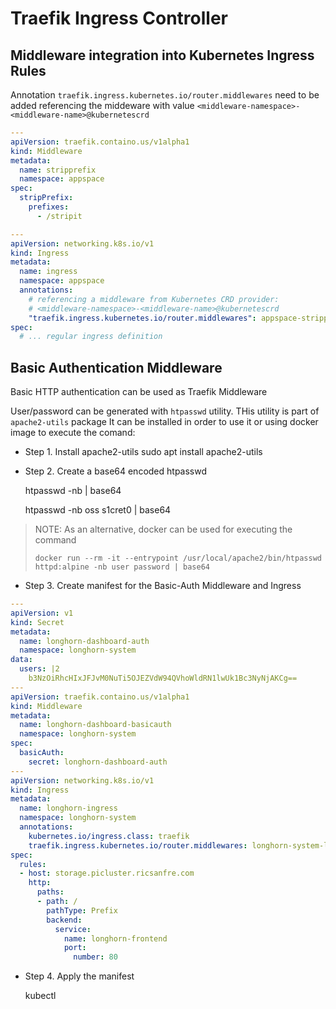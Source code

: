# Traefik Ingress Controller


## Middleware integration into Kubernetes Ingress Rules

Annotation `traefik.ingress.kubernetes.io/router.middlewares` need to be added referencing the middeware with value
`<middleware-namespace>-<middleware-name>@kubernetescrd`

```yml
---
apiVersion: traefik.containo.us/v1alpha1
kind: Middleware
metadata:
  name: stripprefix
  namespace: appspace
spec:
  stripPrefix:
    prefixes:
      - /stripit

---
apiVersion: networking.k8s.io/v1
kind: Ingress
metadata:
  name: ingress
  namespace: appspace
  annotations:
    # referencing a middleware from Kubernetes CRD provider: 
    # <middleware-namespace>-<middleware-name>@kubernetescrd
    "traefik.ingress.kubernetes.io/router.middlewares": appspace-stripprefix@kubernetescrd
spec:
  # ... regular ingress definition
```

## Basic Authentication Middleware

Basic HTTP authentication can be used as Traefik Middleware

User/password can be generated with `htpasswd` utility. THis utility is part of `apache2-utils` package
It can be installed in order to use it or using docker image to execute the comand:

- Step 1. Install apache2-utils
      sudo apt install apache2-utils

- Step 2. Create a base64 encoded htpasswd
 
    htpasswd -nb <user> <passwd> | base64

    htpasswd -nb oss s1cret0 | base64
    
> NOTE: As an alternative, docker can be used for executing the command
>  
>```  
>docker run --rm -it --entrypoint /usr/local/apache2/bin/htpasswd httpd:alpine -nb user password | base64
>```
- Step 3. Create manifest for the Basic-Auth Middleware and Ingress

```yml
---
apiVersion: v1
kind: Secret
metadata:
  name: longhorn-dashboard-auth
  namespace: longhorn-system
data:
  users: |2
    b3NzOiRhcHIxJFJvM0NuTi5OJEZVdW94QVhoWldRN1lwUk1Bc3NyNjAKCg==
---
apiVersion: traefik.containo.us/v1alpha1
kind: Middleware
metadata:
  name: longhorn-dashboard-basicauth
  namespace: longhorn-system
spec:
  basicAuth:
    secret: longhorn-dashboard-auth
---
apiVersion: networking.k8s.io/v1
kind: Ingress
metadata:
  name: longhorn-ingress
  namespace: longhorn-system
  annotations:
    kubernetes.io/ingress.class: traefik
    traefik.ingress.kubernetes.io/router.middlewares: longhorn-system-longhorn-dashboard-basicauth@kubernetescrd
spec:
  rules:
  - host: storage.picluster.ricsanfre.com
    http:
      paths:
      - path: /
        pathType: Prefix
        backend:
          service:
            name: longhorn-frontend
            port:
              number: 80

```

- Step 4. Apply the manifest

    kubectl 
